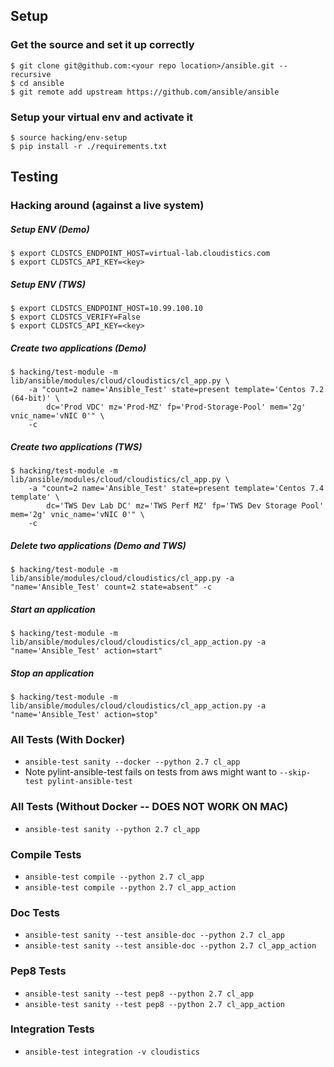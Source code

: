 ## Setup

### Get the source and set it up correctly
```shell
$ git clone git@github.com:<your repo location>/ansible.git --recursive
$ cd ansible
$ git remote add upstream https://github.com/ansible/ansible
```

### Setup your virtual env and activate it
```shell
$ source hacking/env-setup
$ pip install -r ./requirements.txt
```

## Testing

### Hacking around (against a live system)

##### Setup ENV (Demo)
```shell
$ export CLDSTCS_ENDPOINT_HOST=virtual-lab.cloudistics.com 
$ export CLDSTCS_API_KEY=<key>
````

##### Setup ENV (TWS)
```shell
$ export CLDSTCS_ENDPOINT_HOST=10.99.100.10
$ export CLDSTCS_VERIFY=False 
$ export CLDSTCS_API_KEY=<key>
````

##### Create two applications (Demo)
```shell
$ hacking/test-module -m lib/ansible/modules/cloud/cloudistics/cl_app.py \
    -a "count=2 name='Ansible_Test' state=present template='Centos 7.2 (64-bit)' \ 
        dc='Prod VDC' mz='Prod-MZ' fp='Prod-Storage-Pool' mem='2g' vnic_name='vNIC 0'" \
    -c
````

##### Create two applications (TWS)
```shell
$ hacking/test-module -m lib/ansible/modules/cloud/cloudistics/cl_app.py \
    -a "count=2 name='Ansible_Test' state=present template='Centos 7.4 template' \ 
        dc='TWS Dev Lab DC' mz='TWS Perf MZ' fp='TWS Dev Storage Pool' mem='2g' vnic_name='vNIC 0'" \
    -c
````

##### Delete two applications (Demo and TWS)
```shell
$ hacking/test-module -m lib/ansible/modules/cloud/cloudistics/cl_app.py -a "name='Ansible_Test' count=2 state=absent" -c
````

##### Start an application
```shell
$ hacking/test-module -m lib/ansible/modules/cloud/cloudistics/cl_app_action.py -a "name='Ansible_Test' action=start"
```

##### Stop an application
```shell
$ hacking/test-module -m lib/ansible/modules/cloud/cloudistics/cl_app_action.py -a "name='Ansible_Test' action=stop"
```

### All Tests (With Docker)
* `ansible-test sanity --docker --python 2.7 cl_app`
* Note pylint-ansible-test fails on tests from aws might want to `--skip-test pylint-ansible-test`

### All Tests (Without Docker -- DOES NOT WORK ON MAC)
* `ansible-test sanity --python 2.7 cl_app`

### Compile Tests
* `ansible-test compile --python 2.7 cl_app`
* `ansible-test compile --python 2.7 cl_app_action`

### Doc Tests
* `ansible-test sanity --test ansible-doc --python 2.7 cl_app`
* `ansible-test sanity --test ansible-doc --python 2.7 cl_app_action`

### Pep8 Tests
* `ansible-test sanity --test pep8 --python 2.7 cl_app`
* `ansible-test sanity --test pep8 --python 2.7 cl_app_action`

### Integration Tests
* `ansible-test integration -v cloudistics`


